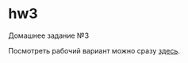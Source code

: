 # hw3
Домашнее задание №3

Посмотреть рабочий вариант можно сразу <a href="http://10.skm.pp.ua/hw3">здесь</a>.
